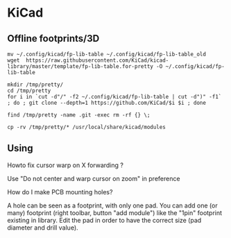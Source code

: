 KiCad
=====

Offline footprints/3D
---------------------
```
mv ~/.config/kicad/fp-lib-table ~/.config/kicad/fp-lib-table_old
wget  https://raw.githubusercontent.com/KiCad/kicad-library/master/template/fp-lib-table.for-pretty -O ~/.config/kicad/fp-lib-table

mkdir /tmp/pretty/
cd /tmp/pretty
for i in `cut -d"/" -f2 ~/.config/kicad/fp-lib-table | cut -d")" -f1` ; do ; git clone --depth=1 https://github.com/KiCad/$i $i ; done

find /tmp/pretty -name .git -exec rm -rf {} \;

cp -rv /tmp/pretty/* /usr/local/share/kicad/modules
```

Using
-----

Howto fix cursor warp on X forwarding ?

Use "Do not center and warp cursor on zoom" in preference

How do I make PCB mounting holes?

A hole can be seen as a footprint, with only one pad. You can add one (or many) footprint
(right toolbar, button "add module") like the "1pin" footprint existing in library. Edit
the pad in order to have the correct size (pad diameter and drill value).

